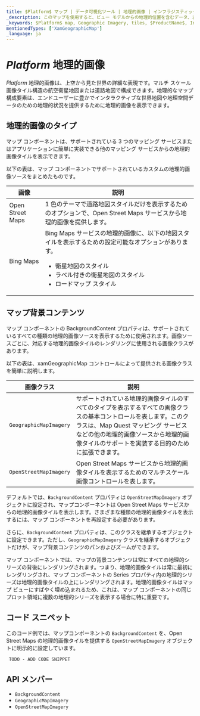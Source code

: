 ```yaml
---
title: $Platform$ マップ | データ可視化ツール | 地理的画像 | インフラジスティックス
_description: このマップを使用すると、ビュー モデルからの地理的位置を含むデータ、またはシェープ ファイルから地理的画像マップにロードされた地理空間データを表示できます。詳細については、サンプル、依存関係、使用法、ツールバーをご覧ください。
_keywords: $Platform$ map, Geographic Imagery, tiles, $ProductName$, Infragistics, $Platform$ マップ, 地理的画像, タイル, インフラジスティックス
mentionedTypes: ['XamGeographicMap']
_language: ja
---
```


# $Platform$ 地理的画像

$Platform$ 地理的画像は、上空から見た世界の詳細な表現です。マルチ スケール画像タイル構造の航空衛星地図または道路地図で構成できます。地理的なマップ構成要素は、エンドユーザーに豊かでインタラクティブな世界地図や地理空間データのための地理的状況を提供するために地理的画像を表示できます。

## 地理的画像のタイプ
マップ コンポーネントは、サポートされている 3 つのマッピング サービスまたはアプリケーションに簡単に実装できる他のマッピング サービスからの地理的画像タイルを表示できます。

以下の表は、マップ コンポーネントでサポートされているカスタムの地理的画像ソースをまとめたものです。

| 画像                    |説明   |
|----------------------------| --------------|
| Open Street Maps|1 色のテーマで道路地図スタイルだけを表示するためのオプションで、Open Street Maps サービスから地理的画像を提供します。 |
| Bing Maps|Bing Maps サービスの地理的画像に、以下の地図スタイルを表示するための設定可能なオプションがあります。<ul><li> 衛星地図のスタイル</li><li> ラベル付きの衛星地図のスタイル</li><li> ロードマップ スタイル</li>|

<!-- | Map Quest |Provides custom geographic imagery from Map Quest service with configurable options to display the following map styles:<ul><li>Satellite Map Style</li><li>Road Map Style</li></ul> -->

## マップ背景コンテンツ
マップ コンポーネントの BackgroundContent プロパティは、サポートされているすべての種類の地理的画像ソースを表示するために使用されます。画像ソースごとに、対応する地理的画像タイルのレンダリングに使用される画像クラスがあります。

以下の表は、xamGeographicMap  コントロールによって提供される画像クラスを簡単に説明します。

| 画像クラス|説明   |
|---------------|---------------|
|`GeographicMapImagery`|サポートされている地理的画像タイルのすべてのタイプを表示するすべての画像クラスの基本コントロールを表します。このクラスは、Map Quest マッピング サービスなどの他の地理的画像ソースから地理的画像タイルのサポートを実装する目的のために拡張できます。|
|`OpenStreetMapImagery`|Open Street Maps サービスから地理的画像タイルを表示するためのマルチスケール画像コントロールを表します。|

<!-- |`BingMapsMapImagery`|Represents the multi-scale imagery control for displaying geographic imagery tiles from the Bing Maps service.| -->

デフォルトでは、`BackgroundContent` プロパティは `OpenStreetMapImagery` オブジェクトに設定され、マップコンポーネントは Open Street Maps サービスからの地理的画像タイルを表示します。さまざまな種類の地理的画像タイルを表示するには、マップ コンポーネントを再設定する必要があります。

さらに、`BackgroundContent` プロパティは、このクラスを継承するオブジェクトに設定できます。ただし、`GeographicMapImagery` クラスを継承するオブジェクトだけが、マップ背景コンテンツのパンおよびズームができます。

マップ コンポーネントでは、マップの背景コンテンツは常にすべての地理的シリーズの背後にレンダリングされます。つまり、地理的画像タイルは常に最初にレンダリングされ、マップ コンポーネントの Series プロパティ内の地理的シリーズは地理的画像タイルの上にレンダリングされます。地理的画像タイルはマップ ビューにすばやく埋め込まれるため、これは、マップ コンポーネントの同じプロット領域に複数の地理的シリーズを表示する場合に特に重要です。

## コード スニペット

このコード例では、マップコンポーネントの `BackgroundContent` を、Open Street Maps の地理的画像タイルを提供する `OpenStreetMapImagery` オブジェクトに明示的に設定しています。

```html
 TODO - ADD CODE SNIPPET
```

## API メンバー

 - `BackgroundContent`
 - `GeographicMapImagery`
 - `OpenStreetMapImagery`